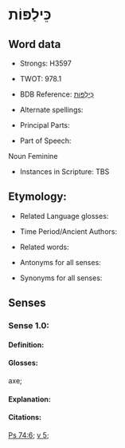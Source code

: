 # כֵּילַפּוֹת

<!-- Status: S2="NeedsEdits" -->
<!-- Lexica used for edits:   -->

## Word data

* Strongs: H3597

* TWOT: 978.1

* BDB Reference: [כֵּילַפּוֹת](rc://en/bdb/dict/k.bh.ai)

* Alternate spellings:

* Principal Parts:

* Part of Speech:

Noun Feminine 

* Instances in Scripture: TBS

## Etymology:

* Related Language glosses:

* Time Period/Ancient Authors:

* Related words:

* Antonyms for all senses:

* Synonyms for all senses:

## Senses

### Sense 1.0:

#### Definition:

#### Glosses:

axe; 

#### Explanation:

#### Citations:

[Ps 74:6](rc://he/uhb/book/psa/74/6); [v 5](rc://he/uhb/book/psa/74/5); 

